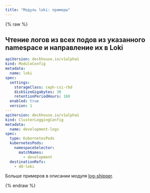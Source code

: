 ```yaml
---
title: "Модуль loki: примеры"
---
```


{% raw %}

## Чтение логов из всех подов из указанного namespace и направление их в Loki

```yaml
apiVersion: deckhouse.io/v1alpha1
kind: ModuleConfig
metadata:
  name: loki
spec:
  settings:
    storageClass: ceph-csi-rbd
    diskSizeGigabytes: 30
    retentionPeriodHours: 168
  enabled: true
  version: 1
---
apiVersion: deckhouse.io/v1alpha1
kind: ClusterLoggingConfig
metadata:
  name: development-logs
spec:
  type: KubernetesPods
  kubernetesPods:
    namespaceSelector:
      matchNames:
        - development
  destinationRefs:
    - d8-loki
```

Больше примеров в описании модуля [log-shipper](../460-log-shipper/examples.html).

{% endraw %}
